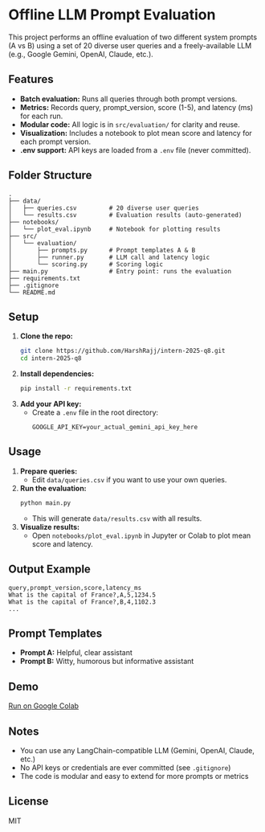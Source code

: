 # Offline LLM Prompt Evaluation

This project performs an offline evaluation of two different system prompts (A vs B) using a set of 20 diverse user queries and a freely-available LLM (e.g., Google Gemini, OpenAI, Claude, etc.).

## Features
- **Batch evaluation:** Runs all queries through both prompt versions.
- **Metrics:** Records query, prompt_version, score (1-5), and latency (ms) for each run.
- **Modular code:** All logic is in `src/evaluation/` for clarity and reuse.
- **Visualization:** Includes a notebook to plot mean score and latency for each prompt version.
- **.env support:** API keys are loaded from a `.env` file (never committed).

## Folder Structure
```
.
├── data/
│   ├── queries.csv         # 20 diverse user queries
│   └── results.csv         # Evaluation results (auto-generated)
├── notebooks/
│   └── plot_eval.ipynb     # Notebook for plotting results
├── src/
│   └── evaluation/
│       ├── prompts.py      # Prompt templates A & B
│       ├── runner.py       # LLM call and latency logic
│       └── scoring.py      # Scoring logic
├── main.py                 # Entry point: runs the evaluation
├── requirements.txt
├── .gitignore
└── README.md
```

## Setup
1. **Clone the repo:**
   ```bash
   git clone https://github.com/HarshRajj/intern-2025-q8.git
   cd intern-2025-q8
   ```
2. **Install dependencies:**
   ```bash
   pip install -r requirements.txt
   ```
3. **Add your API key:**
   - Create a `.env` file in the root directory:
     ```
     GOOGLE_API_KEY=your_actual_gemini_api_key_here
     ```

## Usage
1. **Prepare queries:**
   - Edit `data/queries.csv` if you want to use your own queries.
2. **Run the evaluation:**
   ```bash
   python main.py
   ```
   - This will generate `data/results.csv` with all results.
3. **Visualize results:**
   - Open `notebooks/plot_eval.ipynb` in Jupyter or Colab to plot mean score and latency.

## Output Example
```
query,prompt_version,score,latency_ms
What is the capital of France?,A,5,1234.5
What is the capital of France?,B,4,1102.3
...
```

## Prompt Templates
- **Prompt A:** Helpful, clear assistant
- **Prompt B:** Witty, humorous but informative assistant

## Demo 
[Run on Google Colab](https://colab.research.google.com/drive/1u_xwRZ5v1f0pnlVcMp08RhIUwmGuB9mi?usp=sharing)

## Notes
- You can use any LangChain-compatible LLM (Gemini, OpenAI, Claude, etc.)
- No API keys or credentials are ever committed (see `.gitignore`)
- The code is modular and easy to extend for more prompts or metrics

## License
MIT
